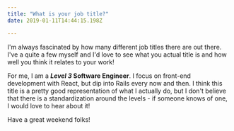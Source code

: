 ```yaml
---
title: "What is your job title?"
date: 2019-01-11T14:44:15.198Z

---
```

I'm always fascinated by how many different job titles there are out there. I've a quite a few myself and I'd love to see what you actual title is and how well you think it relates to your work!

For me, I am a ***Level 3* Software Engineer**. I focus on front-end development with React, but dip into Rails every now and then. I think this title is a pretty good representation of what I actually do, but I don't believe that there is a standardization around the levels - if someone knows of one, I would love to hear about it!

Have a great weekend folks!